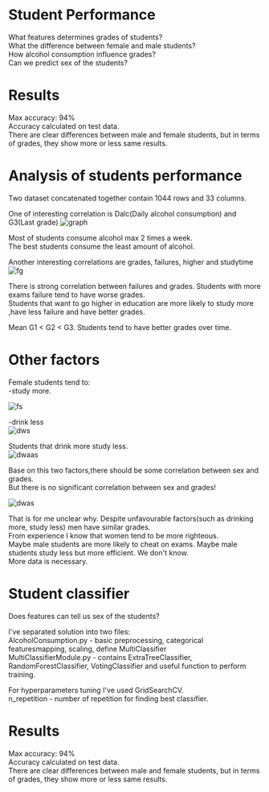 # Student Performance
What features determines grades of students? <br>
What the difference between female and male students? <br>
How alcohol consumption influence grades? <br>
Can we predict sex of the students? <br>

# Results
Max accuracy: 94% <br>
Accuracy calculated on test data. <br>
There are clear differences between male and female students, but in terms of grades, they show more or less same results. <br>

# Analysis of students performance
Two dataset concatenated together contain 1044 rows and 33 columns.

One of interesting correlation is Dalc(Daily alcohol consumption) and G3(Last grade)
![graph](https://user-images.githubusercontent.com/69935274/110383493-a6e05b80-805c-11eb-8fab-20d990bd2a5f.png)

Most of students consume alcohol max 2 times a week.<br>
The best students consume the least amount of alcohol. <br>

Another interesting correlations are grades, failures, higher and studytime<br>
![fg](https://user-images.githubusercontent.com/69935274/110384774-65e94680-805e-11eb-8f52-8ae7269e1f82.png)

There is strong correlation between failures and grades. Students with more exams failure tend to have worse grades.<br>
Students that want to go higher in education are more likely to study more ,have less failure and have better grades.<br>

Mean G1 < G2 < G3. Students tend to have better grades over time.<br>

# Other factors
Female students tend to:<br>
-study more. <br>

![fs](https://user-images.githubusercontent.com/69935274/110387123-79e27780-8061-11eb-8a50-87d5aadf5d5f.png)<br>

-drink less <br>
![dws](https://user-images.githubusercontent.com/69935274/110387392-d0e84c80-8061-11eb-9516-184cc5a6b73e.png)<br>

Students that drink more study less.<br>
![dwaas](https://user-images.githubusercontent.com/69935274/110388395-515b7d00-8063-11eb-8483-d45a3d0186fa.png)<br>

Base on this two factors,there should be some correlation between sex and grades. <br>
But there is no significant correlation between sex and grades! <br>

![dwas](https://user-images.githubusercontent.com/69935274/110387742-5d930a80-8062-11eb-9fbb-8e27ec6603e2.png)

That is for me unclear why. Despite unfavourable factors(such as drinking more, study less) men have similar grades. <br>
From experience I know that women tend to be more righteous. <br> 
Maybe male students are more likely to cheat on exams. Maybe male students study less but more efficient. We don't know. <br>
More data is necessary. <br>

# Student classifier
Does features can tell us sex of the students? <br>

I've separated solution into two files: <br>
AlcoholConsumption.py - basic preprocessing, categorical featuresmapping, scaling, define MultiClassifier <br>
MultiClassifierModule.py - contains ExtraTreeClassifier, RandomForestClassifier, VotingClassifier and useful function to perform training. <br>

For hyperparameters tuning I've used GridSearchCV.  <br>
n_repetition - number of repetition for finding best classifier. <br>

# Results
Max accuracy: 94% <br>
Accuracy calculated on test data. <br>
There are clear differences between male and female students, but in terms of grades, they show more or less same results. <br>




